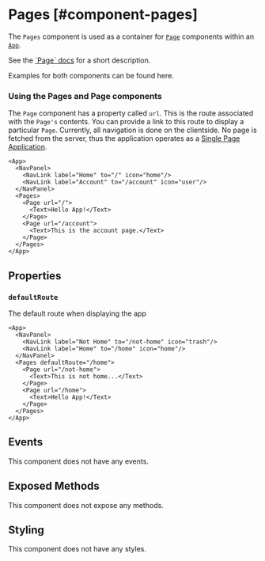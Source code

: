 # Pages [#component-pages]

The `Pages` component is used as a container for [`Page`](./Page.mdx) components within an [`App`](./App.mdx).

See the [\`Page\` docs](./Page.mdx) for a short description.

Examples for both components can be found here.

### Using the Pages and Page components

The `Page` component has a property called `url`. This is the route associated with the `Page's` contents.
You can provide a link to this route to display a particular `Page`.
Currently, all navigation is done on the clientside.
No page is fetched from the server, thus the application operates as a [Single Page Application](https://developer.mozilla.org/en-US/docs/Glossary/SPA).

```xmlui-pg copy {3-4, 7, 10} display name="Example: using Pages and Page" height="150px"
<App>
  <NavPanel>
    <NavLink label="Home" to="/" icon="home"/>
    <NavLink label="Account" to="/account" icon="user"/>
  </NavPanel>
  <Pages>
    <Page url="/">
      <Text>Hello App!</Text>
    </Page>
    <Page url="/account">
      <Text>This is the account page.</Text>
    </Page>
  </Pages>
</App>
```

## Properties

### `defaultRoute`

The default route when displaying the app

```xmlui-pg copy {6-13} display name="Example: defaultRoute" height="150px"
<App>
  <NavPanel>
    <NavLink label="Not Home" to="/not-home" icon="trash"/>
    <NavLink label="Home" to="/home" icon="home"/>
  </NavPanel>
  <Pages defaultRoute="/home">
    <Page url="/not-home">
      <Text>This is not home...</Text>
    </Page>
    <Page url="/home">
      <Text>Hello App!</Text>
    </Page>
  </Pages>
</App>
```

## Events

This component does not have any events.

## Exposed Methods

This component does not expose any methods.

## Styling

This component does not have any styles.
